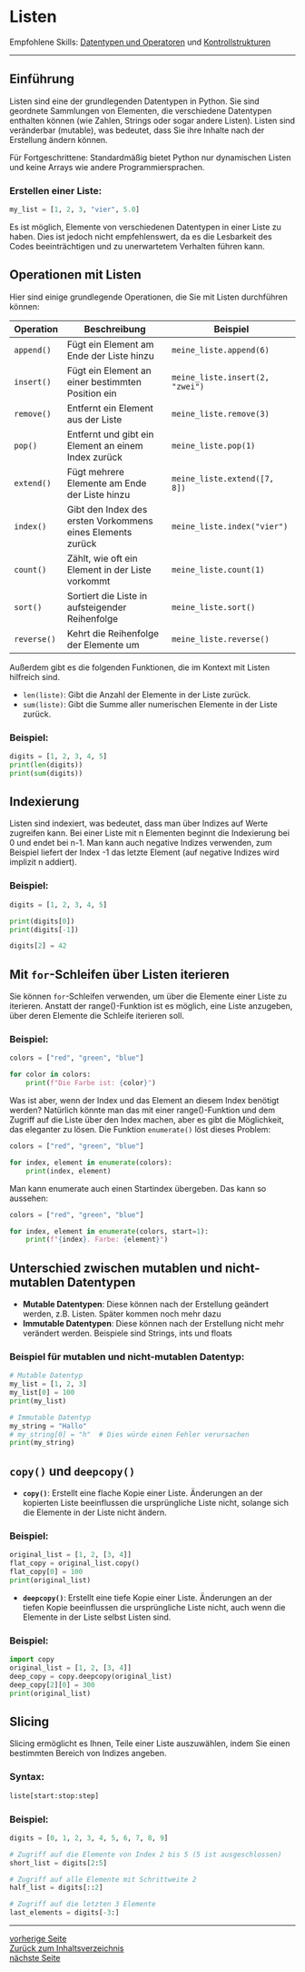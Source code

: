 # Listen

Empfohlene Skills: [Datentypen und Operatoren](01_datentypen_operationen.md) und [Kontrollstrukturen](02_kontrollstrukturen.md)

---

## Einführung

Listen sind eine der grundlegenden Datentypen in Python. Sie sind geordnete Sammlungen von Elementen, die verschiedene
Datentypen enthalten können (wie Zahlen, Strings oder sogar andere Listen). Listen sind veränderbar (mutable), was
bedeutet, dass Sie ihre Inhalte nach der Erstellung ändern können.

Für Fortgeschrittene: Standardmäßig bietet Python nur dynamischen Listen und keine Arrays wie andere Programmiersprachen.

### Erstellen einer Liste:

```python
my_list = [1, 2, 3, "vier", 5.0]
```

Es ist möglich, Elemente von verschiedenen Datentypen in einer Liste zu haben. Dies ist jedoch nicht empfehlenswert, da
es die Lesbarkeit des Codes beeinträchtigen und zu unerwartetem Verhalten führen kann.

## Operationen mit Listen

Hier sind einige grundlegende Operationen, die Sie mit Listen durchführen können:

| Operation   | Beschreibung                                               | Beispiel                        |
|-------------|------------------------------------------------------------|---------------------------------|
| `append()`  | Fügt ein Element am Ende der Liste hinzu                   | `meine_liste.append(6)`         |
| `insert()`  | Fügt ein Element an einer bestimmten Position ein          | `meine_liste.insert(2, "zwei")` |
| `remove()`  | Entfernt ein Element aus der Liste                         | `meine_liste.remove(3)`         |
| `pop()`     | Entfernt und gibt ein Element an einem Index zurück        | `meine_liste.pop(1)`            |
| `extend()`  | Fügt mehrere Elemente am Ende der Liste hinzu              | `meine_liste.extend([7, 8])`    |
| `index()`   | Gibt den Index des ersten Vorkommens eines Elements zurück | `meine_liste.index("vier")`     |
| `count()`   | Zählt, wie oft ein Element in der Liste vorkommt           | `meine_liste.count(1)`          |
| `sort()`    | Sortiert die Liste in aufsteigender Reihenfolge            | `meine_liste.sort()`            |
| `reverse()` | Kehrt die Reihenfolge der Elemente um                      | `meine_liste.reverse()`         |

Außerdem gibt es die folgenden Funktionen, die im Kontext mit Listen hilfreich sind.

- `len(liste)`: Gibt die Anzahl der Elemente in der Liste zurück.
- `sum(liste)`: Gibt die Summe aller numerischen Elemente in der Liste zurück.

### Beispiel:

```python
digits = [1, 2, 3, 4, 5]
print(len(digits))  
print(sum(digits))  
```

## Indexierung

Listen sind indexiert, was bedeutet, dass man über Indizes auf Werte zugreifen kann. Bei einer Liste mit
n Elementen beginnt die Indexierung bei 0 und endet bei n-1. Man kann auch negative Indizes verwenden, zum Beispiel
liefert der Index -1 das letzte Element (auf negative Indizes wird implizit n addiert).

### Beispiel:

```python
digits = [1, 2, 3, 4, 5]

print(digits[0])
print(digits[-1])

digits[2] = 42
```

## Mit `for`-Schleifen über Listen iterieren

Sie können `for`-Schleifen verwenden, um über die Elemente einer Liste zu iterieren. Anstatt der range()-Funktion ist es
möglich, eine Liste anzugeben, über deren Elemente die Schleife iterieren soll.

### Beispiel:

```python
colors = ["red", "green", "blue"]

for color in colors:
    print(f"Die Farbe ist: {color}")
```

Was ist aber, wenn der Index und das Element an diesem Index benötigt werden?
Natürlich könnte man das mit einer range()-Funktion und dem Zugriff auf die Liste über den Index machen, aber es gibt
die Möglichkeit, das eleganter zu lösen. Die Funktion `enumerate()` löst dieses Problem:

```python
colors = ["red", "green", "blue"]

for index, element in enumerate(colors):
    print(index, element)
```

Man kann enumerate auch einen Startindex übergeben. Das kann so aussehen:

```python
colors = ["red", "green", "blue"]

for index, element in enumerate(colors, start=1):
    print(f"{index}. Farbe: {element}")
```

## Unterschied zwischen mutablen und nicht-mutablen Datentypen

- **Mutable Datentypen**: Diese können nach der Erstellung geändert werden, z.B. Listen. Später kommen noch mehr dazu
- **Immutable Datentypen**: Diese können nach der Erstellung nicht mehr verändert werden. Beispiele sind Strings, ints und floats

### Beispiel für mutablen und nicht-mutablen Datentyp:

```python
# Mutable Datentyp
my_list = [1, 2, 3]
my_list[0] = 100 
print(my_list)  

# Immutable Datentyp
my_string = "Hallo"
# my_string[0] = "h"  # Dies würde einen Fehler verursachen
print(my_string)  
```


## `copy()` und `deepcopy()`

- **`copy()`**: Erstellt eine flache Kopie einer Liste. Änderungen an der kopierten Liste beeinflussen die ursprüngliche
  Liste nicht, solange sich die Elemente in der Liste nicht ändern.

### Beispiel:

```python
original_list = [1, 2, [3, 4]]
flat_copy = original_list.copy()
flat_copy[0] = 100
print(original_list)
```

- **`deepcopy()`**: Erstellt eine tiefe Kopie einer Liste. Änderungen an der tiefen Kopie beeinflussen die ursprüngliche
  Liste nicht, auch wenn die Elemente in der Liste selbst Listen sind.

### Beispiel:

```python
import copy
original_list = [1, 2, [3, 4]]
deep_copy = copy.deepcopy(original_list)
deep_copy[2][0] = 300
print(original_list)
```


## Slicing

Slicing ermöglicht es Ihnen, Teile einer Liste auszuwählen, indem Sie einen bestimmten Bereich von Indizes angeben.

### Syntax:

```python
liste[start:stop:step]
```

### Beispiel:

```python
digits = [0, 1, 2, 3, 4, 5, 6, 7, 8, 9]

# Zugriff auf die Elemente von Index 2 bis 5 (5 ist ausgeschlossen)
short_list = digits[2:5]

# Zugriff auf alle Elemente mit Schrittweite 2
half_list = digits[::2]

# Zugriff auf die letzten 3 Elemente
last_elements = digits[-3:] 
```

---

[vorherige Seite](03_math_random_string_module.md)  
[Zurück zum Inhaltsverzeichnis](00_inhaltsverzeichnis.md)  
[nächste Seite](05_matrizen_2d_listen)